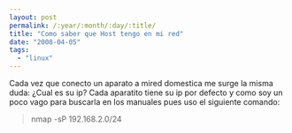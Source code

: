 ```yaml
---
layout: post
permalink: /:year/:month/:day/:title/
title: "Como saber que Host tengo en mi red"
date: "2008-04-05"
tags: 
  - "linux"
---
```


Cada vez que conecto un aparato a mired domestica me surge la misma duda: ¿Cual es su ip? Cada aparatito tiene su ip por defecto y como soy un poco vago para buscarla en los manuales pues uso el siguiente comando:

> nmap -sP 192.168.2.0/24
